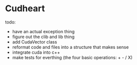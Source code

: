 # Cudheart

todo:
- have an actual exception thing
- figure out the clib and lib thing
- add CudaVector class
- reformat code and files into a structure that makes sense
- integrate cuda into c++
- make tests for everthing (the four basic operations: + - / X)